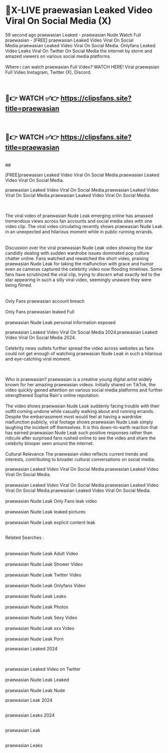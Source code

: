 # 🔴X-LIVE praewasian Leaked Video Viral On Social Media (X)<br>


59 second ago praewasian Leaked  - praewasian Nude  Watch Full praewasian - [FREE] praewasian Leaked Video Viral On Social Media.praewasian Leaked Video Viral On Social Media.   Onlyfans Leaked Video Leaks Viral On Twitter On Social Media the internet by storm and amazed viewers on various social media platforms. <br><br>
Where i can watch praewasian Full Video? WATCH HERE! Viral praewasian Full Video Instagram, Twitter (X), Discord. <br>


 <br>

##  🔴👉 WATCH ✅👉  <a href="https://clipsfans.site?title=praewasian&ref=git">https://clipsfans.site?title=praewasian</a> <br>
  <br>

##  🔴👉 WATCH ✅👉  <a href="https://clipsfans.site?title=praewasian&ref=git">https://clipsfans.site?title=praewasian</a> <br>
  <br>
  ##



[FREE]praewasian Leaked Video Viral On Social Media.praewasian Leaked Video Viral On Social Media. <br>

praewasian Leaked Video Viral On Social Media.praewasian Leaked Video Viral On Social Media.praewasian Leaked Video Viral On Social Media. <br>


  <br>

  <br>
The viral video of praewasian Nude Leak emerging online has amassed tremendous views across fan accounts and social media sites with one video clip. The viral video circulating recently shows praewasian Nude Leak in an unexpected and hilarious moment while in public running errands.<br>
<br>


<br>
Discussion over the viral praewasian Nude Leak video showing the star candidly dealing with sudden wardrobe issues dominated pop culture chatter online. Fans watched and rewatched the short video, praising praewasian Nude Leak for taking the malfunction with grace and humor even as cameras captured the celebrity video now flooding timelines. Some fans have scrutinized the viral clip, trying to discern what exactly led to the star appearing in such a silly viral video, seemingly unaware they were being filmed.<br>
<br>
<br> 
Only Fans praewasian account breach<br>
<br>
Only Fans praewasian leaked Full <br>
<br>
praewasian Nude Leak personal information exposed<br>

praewasian Leaked Video Viral On Social Media 2024.praewasian Leaked Video Viral On Social Media 2024. <br>
<br>
Celebrity news outlets further spread the video across websites as fans could not get enough of watching praewasian Nude Leak in such a hilarious and eye-catching viral moment.<br>
<br>

<br>
Who is praewasian? praewasian is a creative young digital artist widely known for her amazing praewasian videos. Initially shared on TikTok, the video quickly gained attention on various social media platforms and further strengthened Sophia Rain's online reputation.<br>
<br>
The video shows praewasian Nude Leak suddenly facing trouble with their outfit coming undone while casually walking about and running errands. Despite the embarrassment most would feel at having a wardrobe malfunction publicly, viral footage shows praewasian Nude Leak simply laughing the incident off themselves. It is this down-to-earth reaction that has earned praewasian Nude Leak such positive responses rather than ridicule after surprised fans rushed online to see the video and share the celebrity blooper seen around the internet.<br>
<br>
Cultural Relevance The praewasian video reflects current trends and interests, contributing to broader cultural conversations on social media.<br>

praewasian Leaked Video Viral On Social Media.praewasian Leaked Video Viral On Social Media.<br>
<br>
praewasian Leaked Video Viral On Social Media.praewasian Leaked Video Viral On Social Media.praewasian Leaked Video Viral On Social Media.<br>
<br>
praewasian Nude Leak Only Fans leak video<br>
<br>
praewasian Nude Leak leaked pictures<br>
<br>
praewasian Nude Leak explicit content leak<br>


<br>
Related Searches :<br>
<br>

<br>
praewasian Nude Leak Adult Video<br>
<br>
praewasian Nude Leak Shower Video<br>
<br>
praewasian Nude Leak Twitter Video<br>
<br>
praewasian Nude Leak Onlyfans Video<br>
<br>
praewasian Nude Leak Leaks<br>
<br>
praewasian Nude Leak Photos<br>

<br>
praewasian Nude Leak Sexy Video<br>
<br>
praewasian Nude Leak xxx Video<br>
<br>
praewasian Nude Leak Porn<br>

praewasian  Leaked 2024 <br> <br>
<br>

praewasian Leaked Video on Twitter <br>
<br>
praewasian Nude Leak Leaked<br>
<br>
praewasian Nude Leak Nude<br>


praewasian  Leak 2024 <br> <br>



praewasian  Leaks 2024 <br> <br>



 
praewasian  Leak<br> <br>



praewasian  Leaks<br> <br>





</p>




 



</p>










